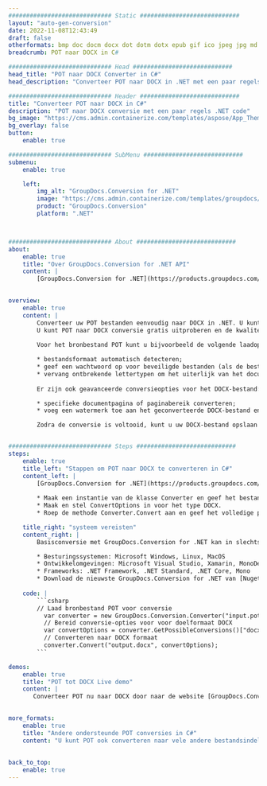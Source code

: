 ```yaml
---
############################# Static ############################
layout: "auto-gen-conversion"
date: 2022-11-08T12:43:49
draft: false
otherformats: bmp doc docm docx dot dotm dotx epub gif ico jpeg jpg md odt ott pdf png psd rtf tex tif tiff txt xps
breadcrumb: POT naar DOCX in C#

############################# Head ############################
head_title: "POT naar DOCX Converter in C#"
head_description: "Converteer POT naar DOCX in .NET met een paar regels code. Gebruik de GroupDocs Document Conversion API om meer dan 160 bestandsformaten te converteren."

############################# Header ############################
title: "Converteer POT naar DOCX in C#"
description: "POT naar DOCX conversie met een paar regels .NET code"
bg_image: "https://cms.admin.containerize.com/templates/aspose/App_Themes/V3/images/bg/header1.png"
bg_overlay: false
button:
    enable: true

############################# SubMenu ############################
submenu:
    enable: true

    left:
        img_alt: "GroupDocs.Conversion for .NET"
        image: "https://cms.admin.containerize.com/templates/groupdocs/images/product-logos/90x90-noborder/groupdocs-conversion-net.png"
        product: "GroupDocs.Conversion"
        platform: ".NET"



############################# About ############################
about:
    enable: true
    title: "Over GroupDocs.Conversion for .NET API"
    content: |
        [GroupDocs.Conversion for .NET](https://products.groupdocs.com/conversion/net/) kan worden gebruikt om Microsoft Word, Excel, PowerPoint, PDF, Visio en andere formaten te converteren. GroupDocs.Conversion is een standalone API die geschikt is voor back-end en interne systemen waar hoge prestaties vereist zijn. Het is niet afhankelijk van software zoals Microsoft of Open Office.
    

overview:
    enable: true
    content: |
        Converteer uw POT bestanden eenvoudig naar DOCX in .NET. U kunt slechts een paar C# coderegels gebruiken op elk platform naar keuze, zoals - Windows, Linux, macOS.
        U kunt POT naar DOCX conversie gratis uitproberen en de kwaliteit van de conversieresultaten evalueren. Naast eenvoudige scenario's voor bestandsconversie kunt u meer geavanceerde opties proberen voor het laden van het bronbestand POT en voor het opslaan van het DOCX-uitvoerresultaat. 
        
        Voor het bronbestand POT kunt u bijvoorbeeld de volgende laadopties gebruiken:

        * bestandsformaat automatisch detecteren;
        * geef een wachtwoord op voor beveiligde bestanden (als de bestandsindeling dit ondersteunt);
        * vervang ontbrekende lettertypen om het uiterlijk van het document te behouden.
        
        Er zijn ook geavanceerde conversieopties voor het DOCX-bestand:

        * specifieke documentpagina of paginabereik converteren;
        * voeg een watermerk toe aan het geconverteerde DOCX-bestand en nog veel meer.

        Zodra de conversie is voltooid, kunt u uw DOCX-bestand opslaan in het lokale bestandspad of in opslag van derden, zoals FTP, Amazon S3, Google Drive, Dropbox enz. Let op: om POT naar {{ te converteren) TO}} er is geen extra software nodig, zoals MS Office, Open Office, Adobe Acrobat Reader enz.


############################# Steps ############################
steps:
    enable: true
    title_left: "Stappen om POT naar DOCX te converteren in C#"
    content_left: |
        [GroupDocs.Conversion for .NET](https://products.groupdocs.com/conversion/net/) maakt het gemakkelijk voor ontwikkelaars om een ​​POT bestand naar DOCX te converteren met een paar regels code.
        
        * Maak een instantie van de klasse Converter en geef het bestand POT het volledige pad
        * Maak en stel ConvertOptions in voor het type DOCX.
        * Roep de methode Converter.Convert aan en geef het volledige pad en formaat (DOCX) door als parameter

    title_right: "systeem vereisten"
    content_right: |
        Basisconversie met GroupDocs.Conversion for .NET kan in slechts een paar eenvoudige stappen worden gedaan. Onze API's worden ondersteund op alle belangrijke platforms en besturingssystemen. Voordat u de onderstaande code uitvoert, moet u ervoor zorgen dat de volgende vereisten op uw systeem zijn geïnstalleerd.

        * Besturingssystemen: Microsoft Windows, Linux, MacOS
        * Ontwikkelomgevingen: Microsoft Visual Studio, Xamarin, MonoDevelop
        * Frameworks: .NET Framework, .NET Standard, .NET Core, Mono
        * Download de nieuwste GroupDocs.Conversion for .NET van [Nuget](https://www.nuget.org/packages/groupdocs.conversion)
         
    code: |
        ```csharp    
        // Laad bronbestand POT voor conversie
          var converter = new GroupDocs.Conversion.Converter("input.pot");
          // Bereid conversie-opties voor voor doelformaat DOCX
          var convertOptions = converter.GetPossibleConversions()["docx"].ConvertOptions;
          // Converteren naar DOCX formaat
          converter.Convert("output.docx", convertOptions);
        ```

demos:
    enable: true
    title: "POT tot DOCX Live demo"
    content: |
       Converteer POT nu naar DOCX door naar de website [GroupDocs.Conversion App](https://products.groupdocs.app/conversion/family) te gaan. Online demo heeft de volgende voordelen:
          

more_formats:
    enable: true
    title: "Andere ondersteunde POT conversies in C#"
    content: "U kunt POT ook converteren naar vele andere bestandsindelingen. Zie de lijst hieronder."
       
       
back_to_top:
    enable: true
---
```

